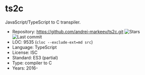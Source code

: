 # ts2c

JavaScript/TypeScript to C transpiler.

* Repository: https://github.com/andrei-markeev/ts2c.git <img src="https://img.shields.io/github/stars/andrei-markeev/ts2c?label=&style=flat-square" alt="Stars"><img src="https://img.shields.io/github/last-commit/andrei-markeev/ts2c?label=&style=flat-square" alt="Last commit">
* LOC:        9535 (`cloc --exclude-ext=md src`)
* Language:   TypeScript
* License:    ISC
* Standard:   ES3 (partial)
* Type:       compiler to C
* Years:      2016-
